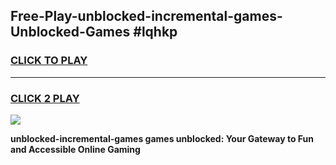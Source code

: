 
## Free-Play-unblocked-incremental-games-Unblocked-Games #lqhkp
<h3>
<a href="https://news.freeplayer.one?title=unblocked-incremental-games&ref=8M">CLICK TO PLAY</a></h3>
<hr>

<h3>
<a href="https://news.freeplayer.one?title=unblocked-incremental-games&ref=8M">CLICK 2 PLAY</a>
  
</h3>

<a href="https://news.freeplayer.one?title=unblocked-incremental-games&ref=8M"><img src="https://clearcache.store/games.png"></a>


**unblocked-incremental-games games unblocked: Your Gateway to Fun and Accessible Online Gaming**
